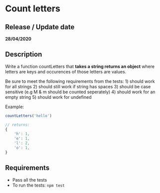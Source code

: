 # Count letters

## Release / Update date
**28/04/2020**

## Description
Write a function countLetters that **takes a string returns an object** where letters are keys and occurences of those letters are values.

Be sure to meet the following requirements from the tests:
    1) should work for all strings
    2) should still work if string has spaces
    3) should be case sensitive (e.g M & m should be counted seperately)
    4) should work for an empty string
    5) should work for undefined

Example:
```javascript
countLetters('hello')

// returns:
{
    'h': 1,
    'e': 1,
    'l': 2,
    'o': 1,
}
```


## Requirements
- Pass all the tests
- To run the tests: `npm test`